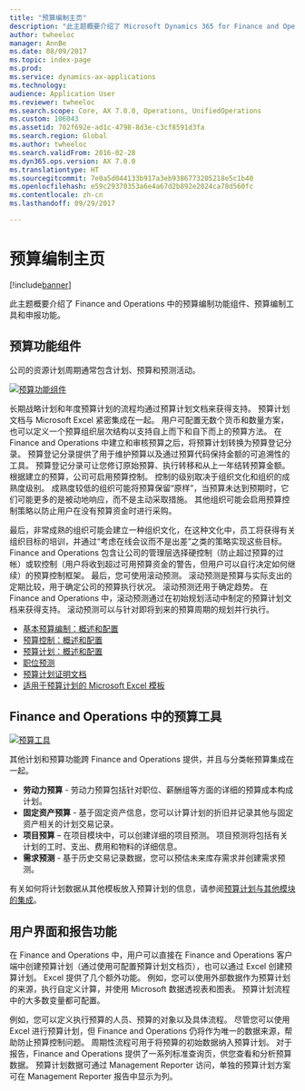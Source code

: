 ```yaml
---
title: "预算编制主页"
description: "此主题概要介绍了 Microsoft Dynamics 365 for Finance and Operations, Enterprise edition 中的预算编制功能组件、预算编制工具和申报功能。"
author: twheeloc
manager: AnnBe
ms.date: 08/09/2017
ms.topic: index-page
ms.prod: 
ms.service: dynamics-ax-applications
ms.technology: 
audience: Application User
ms.reviewer: twheeloc
ms.search.scope: Core, AX 7.0.0, Operations, UnifiedOperations
ms.custom: 106043
ms.assetid: 702f692e-ad1c-4798-8d3e-c3cf8591d3fa
ms.search.region: Global
ms.author: twheeloc
ms.search.validFrom: 2016-02-28
ms.dyn365.ops.version: AX 7.0.0
ms.translationtype: HT
ms.sourcegitcommit: 7e0a5d044133b917a3eb9386773205218e5c1b40
ms.openlocfilehash: e59c29370353a6e4a67d2b892e2024ca78d560fc
ms.contentlocale: zh-cn
ms.lasthandoff: 09/29/2017

---
```


# <a name="budgeting-home-page"></a>预算编制主页

[!include[banner](../includes/banner.md)]


此主题概要介绍了 Finance and Operations 中的预算编制功能组件、预算编制工具和申报功能。 

<a name="components-of-budgeting-functionality"></a>预算功能组件
-------------------------------------

公司的资源计划周期通常包含计划、预算和预测活动。

[![预算功能组件](./media/budgeting-functionality-components.jpg)](./media/budgeting-functionality-components.jpg)

长期战略计划和年度预算计划的流程均通过预算计划文档来获得支持。 预算计划文档与 Microsoft Excel 紧密集成在一起。 用户可配置无数个货币和数量方案，也可以定义一个预算组织层次结构以支持自上而下和自下而上的预算方法。 在 Finance and Operations 中建立和审核预算之后，将预算计划转换为预算登记分录。 预算登记分录提供了用于维护预算以及通过预算代码保持金额的可追溯性的工具。 预算登记分录可让您修订原始预算、执行转移和从上一年结转预算金额。 根据建立的预算，公司可启用预算控制。 控制的级别取决于组织文化和组织的成熟度级别。 成熟度较低的组织可能将预算保留“原样”，当预算未达到预期时，它们可能更多的是被动地响应，而不是主动采取措施。 其他组织可能会启用预算控制策略以防止用户在没有预算资金时进行采购。

最后，非常成熟的组织可能会建立一种组织文化，在这种文化中，员工将获得有关组织目标的培训，并通过“考虑在线会议而不是出差”之类的策略实现这些目标。 Finance and Operations 包含让公司的管理层选择硬控制（防止超过预算的过帐）或软控制（用户将收到超过可用预算资金的警告，但用户可以自行决定如何继续）的预算控制框架。 最后，您可使用滚动预测。 滚动预测是预算与实际支出的定期比较，用于确定公司的预算执行状况。 滚动预测还用于确定趋势。 在 Finance and Operations 中，滚动预测通过在初始规划活动中制定的预算计划文档来获得支持。 滚动预测可以与针对即将到来的预算周期的规划并行执行。

-   [基本预算编制：概述和配置](basic-budgeting-overview-configuration.md)
-   [预算控制：概述和配置](budget-control-overview-configuration.md)
-   [预算计划：概述和配置](budget-planning-overview-configuration.md)
-   [职位预测](position-forecasting.md)
-   [预算计划证明文档](budget-planning-justification-docs.md)
-   [适用于预算计划的 Microsoft Excel 模板](budget-planning-excel-templates.md)

## <a name="budgeting-tools-in-finance-and-operations"></a>Finance and Operations 中的预算工具
[![预算工具](./media/budgeting-tools.jpg)](./media/budgeting-tools.jpg) 

其他计划和预算功能跨 Finance and Operations 提供，并且与分类帐预算集成在一起。

-   **劳动力预算** - 劳动力预算包括针对职位、薪酬组等方面的详细的预算成本构成计划。
-   **固定资产预算** - 基于固定资产信息，您可以计算计划的折旧并记录其他与固定资产相关的计划交易记录。
-   **项目预算** – 在项目模块中，可以创建详细的项目预测。 项目预测将包括有关计划的工时、支出、费用和物料的详细信息。
-   **需求预测** - 基于历史交易记录数据，您可以预估未来库存需求并创建需求预测。

有关如何将计划数据从其他模板放入预算计划的信息，请参阅[预算计划与其他模块的集成](budget-planning-integration-other-modules.md)。

## <a name="user-interface-and-reporting-capabilities"></a>用户界面和报告功能
在 Finance and Operations 中，用户可以直接在 Finance and Operations 客户端中创建预算计划（通过使用可配置预算计划文档页），也可以通过 Excel 创建预算计划。 Excel 提供了几个额外功能。 例如，您可以使用外部数据作为预算计划的来源，执行自定义计算，并使用 Microsoft 数据透视表和图表。 预算计划流程中的大多数变量都可配置。 

例如，您可以定义执行预算的人员、预算的对象以及具体流程。 尽管您可以使用 Excel 进行预算计划，但 Finance and Operations 仍将作为唯一的数据来源，帮助防止预算控制问题。 周期性流程可用于将预算的初始数据纳入预算计划。 对于报告，Finance and Operations 提供了一系列标准查询页，供您查看和分析预算数据。 预算计划数据可通过 Management Reporter 访问，单独的预算计划方案可在 Management Reporter 报告中显示为列。







